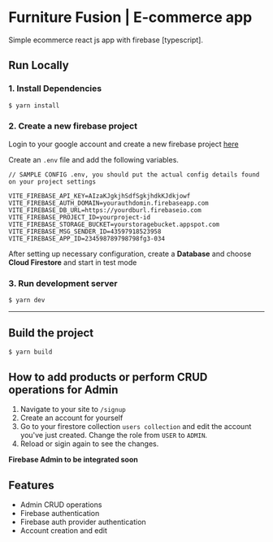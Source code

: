 # Furniture Fusion | E-commerce app
Simple ecommerce react js app with firebase [typescript].
<!-- ![Firebase Deploy](https://github.com/jgudo/ecommerce-react/workflows/Firebase%20Deploy/badge.svg)

### [Live demo](https://salinaka-ecommerce.web.app/)

![Salinaka screenshot](https://raw.githubusercontent.com/jgudo/ecommerce-react/master/static/screeny1.png)
![Salinaka screenshot](https://raw.githubusercontent.com/jgudo/ecommerce-react/master/static/screeny2.png)
![Salinaka screenshot](https://raw.githubusercontent.com/jgudo/ecommerce-react/master/static/screeny3.png)
![Salinaka screenshot](https://raw.githubusercontent.com/jgudo/ecommerce-react/master/static/screeny7.png) -->

## Run Locally
### 1. Install Dependencies
```sh
$ yarn install
```

### 2. Create a new firebase project
Login to your google account and create a new firebase project [here](https://console.firebase.google.com/u/0/)

Create an `.env` file and add the following variables.

```
// SAMPLE CONFIG .env, you should put the actual config details found on your project settings

VITE_FIREBASE_API_KEY=AIzaKJgkjhSdfSgkjhdkKJdkjowf
VITE_FIREBASE_AUTH_DOMAIN=yourauthdomin.firebaseapp.com
VITE_FIREBASE_DB_URL=https://yourdburl.firebaseio.com
VITE_FIREBASE_PROJECT_ID=yourproject-id
VITE_FIREBASE_STORAGE_BUCKET=yourstoragebucket.appspot.com
VITE_FIREBASE_MSG_SENDER_ID=43597918523958
VITE_FIREBASE_APP_ID=234598789798798fg3-034

``` 

After setting up necessary configuration,
create a **Database** and choose **Cloud Firestore** and start in test mode

### 3. Run development server
```sh 
$ yarn dev
```

---

## Build the project
```sh
$ yarn build
```

## How to add products or perform CRUD operations for Admin
1. Navigate to your site to `/signup`
2. Create an account for yourself
3. Go to your firestore collection `users collection` and edit the account you've just created. Change the role from `USER` to `ADMIN`.
4. Reload or sigin again to see the changes. 

**Firebase Admin to be integrated soon**

## Features

* Admin CRUD operations
* Firebase authentication
* Firebase auth provider authentication
* Account creation and edit
